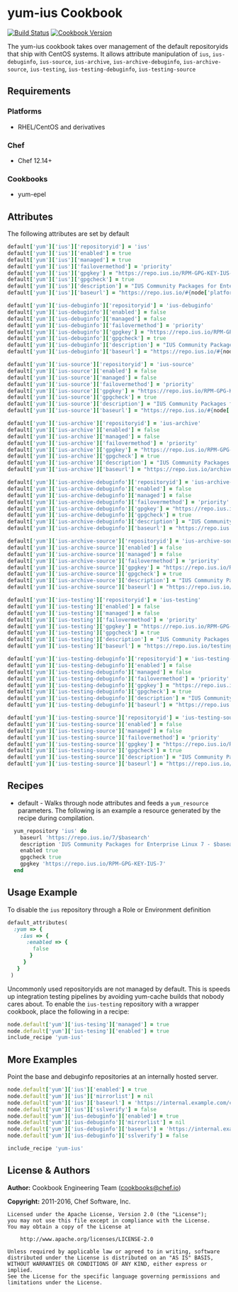 # yum-ius Cookbook

[![Build Status](https://travis-ci.org/chef-cookbooks/yum-ius.svg?branch=master)](http://travis-ci.org/chef-cookbooks/yum-ius) [![Cookbook Version](https://img.shields.io/cookbook/v/yum-ius.svg)](https://supermarket.chef.io/cookbooks/yum-ius)

The yum-ius cookbook takes over management of the default repositoryids that ship with CentOS systems. It allows attribute manipulation of `ius`, `ius-debuginfo`, `ius-source`, `ius-archive`, `ius-archive-debuginfo`, `ius-archive-source`, `ius-testing`, `ius-testing-debuginfo`, `ius-testing-source`

## Requirements

### Platforms

- RHEL/CentOS and derivatives

### Chef

- Chef 12.14+

### Cookbooks

- yum-epel

## Attributes

The following attributes are set by default

```ruby
default['yum']['ius']['repositoryid'] = 'ius'
default['yum']['ius']['enabled'] = true
default['yum']['ius']['managed'] = true
default['yum']['ius']['failovermethod'] = 'priority'
default['yum']['ius']['gpgkey'] = "https://repo.ius.io/RPM-GPG-KEY-IUS-#{node['platform_version'].to_i}"
default['yum']['ius']['gpgcheck'] = true
default['yum']['ius']['description'] = "IUS Community Packages for Enterprise Linux #{node['platform_version'].to_i} - $basearch"
default['yum']['ius']['baseurl'] = "https://repo.ius.io/#{node['platform_version'].to_i}/$basearch"
```

```ruby
default['yum']['ius-debuginfo']['repositoryid'] = 'ius-debuginfo'
default['yum']['ius-debuginfo']['enabled'] = false
default['yum']['ius-debuginfo']['managed'] = false
default['yum']['ius-debuginfo']['failovermethod'] = 'priority'
default['yum']['ius-debuginfo']['gpgkey'] = "https://repo.ius.io/RPM-GPG-KEY-IUS-#{node['platform_version'].to_i}"
default['yum']['ius-debuginfo']['gpgcheck'] = true
default['yum']['ius-debuginfo']['description'] = "IUS Community Packages for Enterprise Linux #{node['platform_version'].to_i} - $basearch Debug"
default['yum']['ius-debuginfo']['baseurl'] = "https://repo.ius.io/#{node['platform_version'].to_i}/$basearch/debug"
```

```ruby
default['yum']['ius-source']['repositoryid'] = 'ius-source'
default['yum']['ius-source']['enabled'] = false
default['yum']['ius-source']['managed'] = false
default['yum']['ius-source']['failovermethod'] = 'priority'
default['yum']['ius-source']['gpgkey'] = "https://repo.ius.io/RPM-GPG-KEY-IUS-#{node['platform_version'].to_i}"
default['yum']['ius-source']['gpgcheck'] = true
default['yum']['ius-source']['description'] = "IUS Community Packages for Enterprise Linux #{node['platform_version'].to_i} - $basearch Source"
default['yum']['ius-source']['baseurl'] = "https://repo.ius.io/#{node['platform_version'].to_i}/src"
```

```ruby
default['yum']['ius-archive']['repositoryid'] = 'ius-archive'
default['yum']['ius-archive']['enabled'] = false
default['yum']['ius-archive']['managed'] = false
default['yum']['ius-archive']['failovermethod'] = 'priority'
default['yum']['ius-archive']['gpgkey'] = "https://repo.ius.io/RPM-GPG-KEY-IUS-#{node['platform_version'].to_i}"
default['yum']['ius-archive']['gpgcheck'] = true
default['yum']['ius-archive']['description'] = "IUS Community Packages for Enterprise Linux #{node['platform_version'].to_i} - $basearch Archive"
default['yum']['ius-archive']['baseurl'] = "https://repo.ius.io/archive/#{node['platform_version'].to_i}/$basearch"
```

```ruby
default['yum']['ius-archive-debuginfo']['repositoryid'] = 'ius-archive-debuginfo'
default['yum']['ius-archive-debuginfo']['enabled'] = false
default['yum']['ius-archive-debuginfo']['managed'] = false
default['yum']['ius-archive-debuginfo']['failovermethod'] = 'priority'
default['yum']['ius-archive-debuginfo']['gpgkey'] = "https://repo.ius.io/RPM-GPG-KEY-IUS-#{node['platform_version'].to_i}"
default['yum']['ius-archive-debuginfo']['gpgcheck'] = true
default['yum']['ius-archive-debuginfo']['description'] = "IUS Community Packages for Enterprise Linux #{node['platform_version'].to_i} - $basearch Archive Debug"
default['yum']['ius-archive-debuginfo']['baseurl'] = "https://repo.ius.io/archive/#{node['platform_version'].to_i}/$basearch/debug"
```

```ruby
default['yum']['ius-archive-source']['repositoryid'] = 'ius-archive-source'
default['yum']['ius-archive-source']['enabled'] = false
default['yum']['ius-archive-source']['managed'] = false
default['yum']['ius-archive-source']['failovermethod'] = 'priority'
default['yum']['ius-archive-source']['gpgkey'] = "https://repo.ius.io/RPM-GPG-KEY-IUS-#{node['platform_version'].to_i}"
default['yum']['ius-archive-source']['gpgcheck'] = true
default['yum']['ius-archive-source']['description'] = "IUS Community Packages for Enterprise Linux #{node['platform_version'].to_i} - $basearch Archive Source"
default['yum']['ius-archive-source']['baseurl'] = "https://repo.ius.io/archive/#{node['platform_version'].to_i}/src"
```

```ruby
default['yum']['ius-testing']['repositoryid'] = 'ius-testing'
default['yum']['ius-testing']['enabled'] = false
default['yum']['ius-testing']['managed'] = false
default['yum']['ius-testing']['failovermethod'] = 'priority'
default['yum']['ius-testing']['gpgkey'] = "https://repo.ius.io/RPM-GPG-KEY-IUS-#{node['platform_version'].to_i}"
default['yum']['ius-testing']['gpgcheck'] = true
default['yum']['ius-testing']['description'] = "IUS Community Packages for Enterprise Linux #{node['platform_version'].to_i} - $basearch Testing"
default['yum']['ius-testing']['baseurl'] = "https://repo.ius.io/testing/#{node['platform_version'].to_i}/$basearch"
```

```ruby
default['yum']['ius-testing-debuginfo']['repositoryid'] = 'ius-testing-debuginfo'
default['yum']['ius-testing-debuginfo']['enabled'] = false
default['yum']['ius-testing-debuginfo']['managed'] = false
default['yum']['ius-testing-debuginfo']['failovermethod'] = 'priority'
default['yum']['ius-testing-debuginfo']['gpgkey'] = "https://repo.ius.io/RPM-GPG-KEY-IUS-#{node['platform_version'].to_i}"
default['yum']['ius-testing-debuginfo']['gpgcheck'] = true
default['yum']['ius-testing-debuginfo']['description'] = "IUS Community Packages for Enterprise Linux #{node['platform_version'].to_i} - $basearch Testing Debug"
default['yum']['ius-testing-debuginfo']['baseurl'] = "https://repo.ius.io/testing/#{node['platform_version'].to_i}/$basearch/debug"
```

```ruby
default['yum']['ius-testing-source']['repositoryid'] = 'ius-testing-source'
default['yum']['ius-testing-source']['enabled'] = false
default['yum']['ius-testing-source']['managed'] = false
default['yum']['ius-testing-source']['failovermethod'] = 'priority'
default['yum']['ius-testing-source']['gpgkey'] = "https://repo.ius.io/RPM-GPG-KEY-IUS-#{node['platform_version'].to_i}"
default['yum']['ius-testing-source']['gpgcheck'] = true
default['yum']['ius-testing-source']['description'] = "IUS Community Packages for Enterprise Linux #{node['platform_version'].to_i} - $basearch Testing Source"
default['yum']['ius-testing-source']['baseurl'] = "https://repo.ius.io/testing/#{node['platform_version'].to_i}/src"
```

## Recipes

- default - Walks through node attributes and feeds a ``yum_resource``
  parameters. The following is an example a resource generated by the
  recipe during compilation.

```ruby
  yum_repository 'ius' do
    baseurl 'https://repo.ius.io/7/$basearch'
    description 'IUS Community Packages for Enterprise Linux 7 - $basearch'
    enabled true
    gpgcheck true
    gpgkey 'https://repo.ius.io/RPM-GPG-KEY-IUS-7'
  end
```

## Usage Example

To disable the `ius` repository through a Role or Environment definition

```ruby
default_attributes(
  :yum => {
    :ius => {
      :enabled => {
        false
       }
     }
   }
 )
```

Uncommonly used repositoryids are not managed by default. This is speeds up integration testing pipelines by avoiding yum-cache builds that nobody cares about. To enable the `ius-testing` repository with a wrapper cookbook, place the following in a recipe:

```ruby
node.default['yum']['ius-tesing']['managed'] = true
node.default['yum']['ius-tesing']['enabled'] = true
include_recipe 'yum-ius'
```

## More Examples

Point the base and debuginfo repositories at an internally hosted server.

```ruby
node.default['yum']['ius']['enabled'] = true
node.default['yum']['ius']['mirrorlist'] = nil
node.default['yum']['ius']['baseurl'] = 'https://internal.example.com/centos/6/os/x86_64'
node.default['yum']['ius']['sslverify'] = false
node.default['yum']['ius-debuginfo']['enabled'] = true
node.default['yum']['ius-debuginfo']['mirrorlist'] = nil
node.default['yum']['ius-debuginfo']['baseurl'] = 'https://internal.example.com/centos/6/updates/x86_64'
node.default['yum']['ius-debuginfo']['sslverify'] = false

include_recipe 'yum-ius'
```

## License & Authors

**Author:** Cookbook Engineering Team ([cookbooks@chef.io](mailto:cookbooks@chef.io))

**Copyright:** 2011-2016, Chef Software, Inc.

```
Licensed under the Apache License, Version 2.0 (the "License");
you may not use this file except in compliance with the License.
You may obtain a copy of the License at

    http://www.apache.org/licenses/LICENSE-2.0

Unless required by applicable law or agreed to in writing, software
distributed under the License is distributed on an "AS IS" BASIS,
WITHOUT WARRANTIES OR CONDITIONS OF ANY KIND, either express or implied.
See the License for the specific language governing permissions and
limitations under the License.
```
